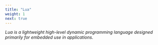 ```yaml
---
title: "Lua"
weight: 1
next: true
---
```


*Lua is a lightweight high-level dynamic programming language designed primarily for embedded use in applications.*
